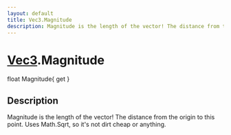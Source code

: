 ```yaml
---
layout: default
title: Vec3.Magnitude
description: Magnitude is the length of the vector! The distance from the origin to this point. Uses Math.Sqrt, so it's not dirt cheap or anything.
---
```

# [Vec3]({{site.url}}/Pages/Reference/Vec3.html).Magnitude

<div class='signature' markdown='1'>
float Magnitude{ get }
</div>

## Description
Magnitude is the length of the vector! The distance from
the origin to this point. Uses Math.Sqrt, so it's not dirt cheap
or anything.


